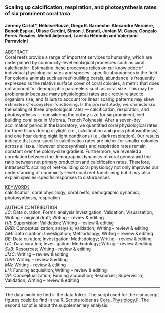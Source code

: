 ### Scaling up calcification, respiration, and photosynthesis rates of six prominent coral taxa
#### Jeremy Carlot*, Héloïse Rouzé, Diego R. Barneche, Alexandre Mercière, Benoit Espiau, Ulisse Cardini, Simon J. Brandl, Jordan M. Casey, Gonzalo Peres-Rosales, Mehdi Adjeroud, Laetitia Hédouin and Valeriano Parravicini

<ins>ABSTRACT</ins>\
Coral reefs provide a range of important services to humanity, which are underpinned by community-level ecological processes such as coral calcification. Estimating these processes relies on our knowledge of individual physiological rates and species- specific abundances in the field. For colonial animals such as reef-building corals, abundance is frequently expressed as the relative surface cover of coral colonies, a metric that does not account for demographic parameters such as coral size. This may be problematic because many physiological rates are directly related to organism size, and failure to account for linear scaling patterns may skew estimates of ecosystem functioning. In the present study, we characterize the scaling of three physiological rates — calcification, respiration, and photosynthesis — considering the colony size for six prominent, reef-building coral taxa in Mo'orea, French Polynesia. After a seven-day acclimation period in the laboratory, we quantified coral physiological rates for three hours during daylight (i.e., calcification and gross photosynthesis) and one hour during night light conditions (i.e., dark respiration). Our results indicate that area-specific calcification rates are higher for smaller colonies across all taxa. However, photosynthesis and respiration rates remain constant over the colony-size gradient. Furthermore, we revealed a correlation between the demographic dynamics of coral genera and the ratio between net primary production and calcification rates. Therefore, intraspecific scaling of reef-building coral physiology not only improves our understanding of community-level coral reef functioning but it may also explain species-specific responses to disturbances.

<ins>KEYWORDS</ins>\
calcification, coral physiology, coral reefs, demographic dynamics, photosynthesis, respiration

<ins>AUTHOR CONTRIBUTION</ins>\
*JC*: Data curation; Formal analysis Investigation; Validation; Visualization; Writing – original draft; Writing – review & editing\
*HR*: Supervision; Validation; Writing – review & editing\
*DRB*: Conceptualization; analysis; Validation; Writing – review & editing\
*AM*: Data curation; Investigation; Methodology; Writing – review & editing\
*BE*: Data curation; Investigation; Methodology; Writing – review & editing\
*UC*: Data curation; Investigation; Methodology; Writing – review & editing\
*SJB*: Resources; Writing – review & editing\
*JMC*: Writing – review & editing\
*GPR*: Writing – review & editing\
*MA*: Writing – review & editing\
*LH*: Funding acquisition; Writing – review & editing\
*VP*: Conceptualization; Funding acquisition; Resources; Supervision; Validation; Writing – review & editing

--------------

The data could be find in the data folder.
The script used for the manuscript figures could be find in the R_Scripts folder as [Coral_Physiology.R](https://github.com/JayCrlt/Coral_Physiology/tree/master/R_Scripts).
The second script is about the supplementary analysis.
